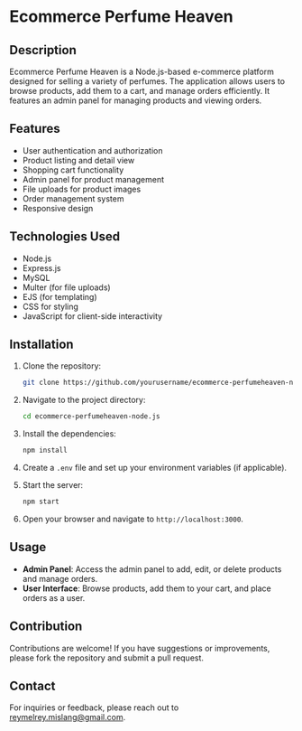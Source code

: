 
# Ecommerce Perfume Heaven

## Description

Ecommerce Perfume Heaven is a Node.js-based e-commerce platform designed for selling a variety of perfumes. The application allows users to browse products, add them to a cart, and manage orders efficiently. It features an admin panel for managing products and viewing orders.

## Features

- User authentication and authorization
- Product listing and detail view
- Shopping cart functionality
- Admin panel for product management
- File uploads for product images
- Order management system
- Responsive design

## Technologies Used

- Node.js
- Express.js
- MySQL
- Multer (for file uploads)
- EJS (for templating)
- CSS for styling
- JavaScript for client-side interactivity

## Installation

1. Clone the repository:
   ```bash
   git clone https://github.com/yourusername/ecommerce-perfumeheaven-node.js.git
   ```

2. Navigate to the project directory:
   ```bash
   cd ecommerce-perfumeheaven-node.js
   ```

3. Install the dependencies:
   ```bash
   npm install
   ```

4. Create a `.env` file and set up your environment variables (if applicable).

5. Start the server:
   ```bash
   npm start
   ```

6. Open your browser and navigate to `http://localhost:3000`.

## Usage

- **Admin Panel**: Access the admin panel to add, edit, or delete products and manage orders.
- **User Interface**: Browse products, add them to your cart, and place orders as a user.

## Contribution

Contributions are welcome! If you have suggestions or improvements, please fork the repository and submit a pull request.


## Contact

For inquiries or feedback, please reach out to [reymelrey.mislang@gmail.com](mailto:reymelrey.mislang@gmail.com).
